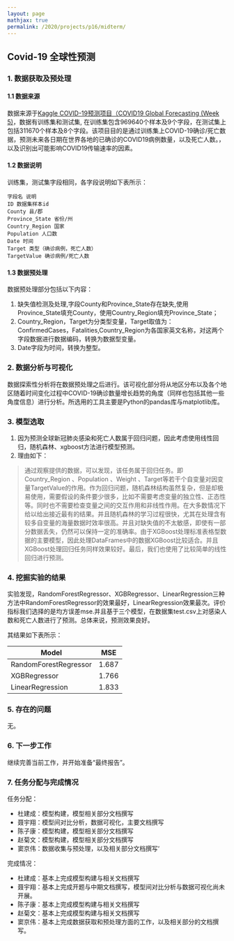 ```yaml
---
layout: page
mathjax: true
permalink: /2020/projects/p16/midterm/
---
```


## Covid-19 全球性预测

### 1. 数据获取及预处理

#### 1.1 数据来源

数据来源于[Kaggle COVID-19预测项目（COVID19 Global Forecasting (Week 5)](https://www.kaggle.com/c/covid19-global-forecasting-week-5)，数据有训练集和测试集, 在训练集包含969640个样本及9个字段，在测试集上包括311670个样本及8个字段。该项目目的是通过训练集上COVID-19确诊/死亡数据，预测未来各日期在世界各地的已确诊的COVID19病例数量，以及死亡人数。，以及识别出可能影响COVID19传输速率的因素。

#### 1.2 数据说明

训练集，测试集字段相同，各字段说明如下表所示：

```
字段名 说明
ID 数据集样本id
County 县/郡
Province_State 省份/州
Country_Region 国家
Population 人口数
Date 时间
Target 类型（确诊病例，死亡人数）
TargetValue 确诊病例/死亡人数
```

#### 1.3 数据预处理

数据预处理部分包括以下内容：

1. 缺失值检测及处理,字段County和Province_State存在缺失,使用Province_State填充County，使用Country_Region填充Province_State；
2. Country_Region，Target为分类型变量，Target取值为：ConfirmedCases，Fatalities,Country_Region为各国家英文名称，对这两个字段数据进行数据编码，转换为数据型变量。
3. Date字段为时间，转换为整型。

### 2. 数据分析与可视化

数据探索性分析将在数据预处理之后进行。该可视化部分将从地区分布以及各个地区随着时间变化过程中COVID-19确诊数量增长趋势的角度（同样也包括其他一些角度信息）进行分析。所选用的工具主要是Python的pandas库与matplotlib库。

### 3. 模型选取

1. 因为预测全球新冠肺炎感染和死亡人数属于回归问题，因此考虑使用线性回归，随机森林、xgboost方法进行模型预测。
2. 理由如下：

> 通过观察提供的数据，可以发现，该任务属于回归任务。即Country_Region 、Population 、Weight 、Target等若干个自变量对因变量TargetValue的作用。作为回归问题，随机森林结构虽然复杂，但是却极易使用，需要假设的条件要少很多，比如不需要考虑变量的独立性、正态性等。同时也不需要检查变量之间的交互作用和非线性作用。在大多数情况下给以给出接近最有的结果。并且随机森林的学习过程很快，尤其在处理含有较多自变量的海量数据时效率很高。并且对缺失值的不太敏感，即使有一部分数据丢失，仍然可以保持一定的准确率。由于XGBoost处理标准表格型数据的主要模型，因此处理DataFrames中的数据XGBoost比较适合。并且XGBoost处理回归任务同样效果较好。最后，我们也使用了比较简单的线性回归进行预测。

### 4. 挖掘实验的结果

实验发现，RandomForestRegressor、XGBRegressor、LinearRegression三种方法中RandomForestRegressor的效果最好，LinearRegression效果最次。评价指标我们选择的是均方误差mse.并且基于三个模型，在数据集test.csv上对感染人数和死亡人数进行了预测。总体来说，预测效果良好。

其结果如下表所示：

| Model | MSE |
| --- | --- |
| RandomForestRegressor | 1.687 |
| XGBRegressor | 1.766 |
| LinearRegression | 1.833 |

### 5. 存在的问题

无。

### 6. 下一步工作

继续完善当前工作，并开始准备“最终报告”。

### 7. 任务分配与完成情况

任务分配：

* 杜建成：模型构建，模型相关部分文档撰写
* 聂宇翔：模型间对比分析，数据可视化，主要文档撰写
* 陈子康：模型构建，模型相关部分文档撰写
* 赵菊文：模型构建，模型相关部分文档撰写
* 窦京伟：数据收集与预处理，以及相关部分文档撰写‘

完成情况：

* 杜建成：基本上完成模型构建与相关文档撰写
* 聂宇翔：基本上完成开题与中期文档撰写，模型间对比分析与数据可视化尚未开展。
* 陈子康：基本上完成模型构建与相关文档撰写
* 赵菊文：基本上完成模型构建与相关文档撰写
* 窦京伟：基本上完成数据获取和预处理方面的工作，以及相关部分的文档撰写。 